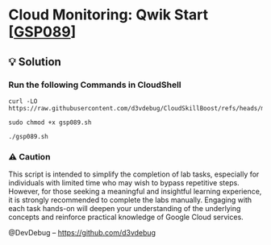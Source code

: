 # Cloud Monitoring: Qwik Start [[GSP089](https://www.cloudskillsboost.google/course_templates/637/labs/526671)]

## 💡 Solution 

### Run the following Commands in CloudShell

```
curl -LO https://raw.githubusercontent.com/d3vdebug/CloudSkillBoost/refs/heads/main/Set%20Up%20an%20App%20Dev%20Environment%20on%20Google%20Cloud/Cloud%20Monitoring%3A%20Qwik%20Start/gsp089.sh

sudo chmod +x gsp089.sh

./gsp089.sh
```

<h3>⚠ Caution </h3> 
<p> This script is intended to simplify the completion of lab tasks, especially for individuals with limited time who may wish to bypass repetitive steps. However, for those seeking a meaningful and insightful learning experience, it is strongly recommended to complete the labs manually. Engaging with each task hands-on will deepen your understanding of the underlying concepts and reinforce practical knowledge of Google Cloud services.</p>

@DevDebug – https://github.com/d3vdebug
